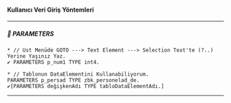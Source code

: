 #### Kullanıcı Veri Giriş Yöntemleri
---
##### 🔔 PARAMETERS
```
* // Üst Menüde GOTO ---> Text Element ---> Selection Text'te (?..) Yerine Yaşınız Yaz.
✔️ PARAMETERS p_num1 TYPE int4.
```
```
* // Tablonun DataElementini Kullanabiliyorum.
PARAMETERS p_persad TYPE zbk_personelad_de.
✔️[PARAMETERS değişkenAdı TYPE tabloDataElementAdı.]
```
---
